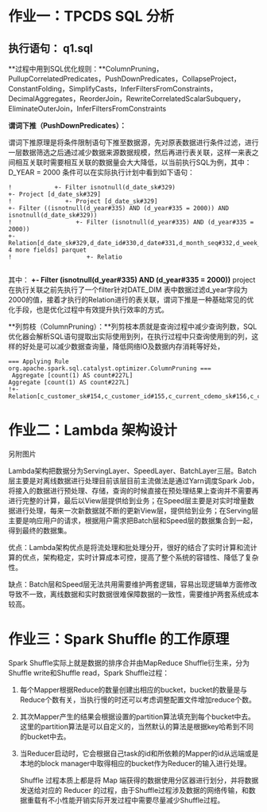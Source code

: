 # 作业一：TPCDS SQL 分析

## 执行语句： q1.sql

**过程中用到SQL优化规则：**ColumnPruning，PullupCorrelatedPredicates，PushDownPredicates，CollapseProject，ConstantFolding，SimplifyCasts，InferFiltersFromConstraints，DecimalAggregates，ReorderJoin，RewriteCorrelatedScalarSubquery，EliminateOuterJoin，InferFiltersFromConstraints

**谓词下推（PushDownPredicates）：**

 谓词下推原理是将条件限制语句下推至数据源，先对原表数据进行条件过滤，进行一层数据筛选之后通过减少数据来源数据规模，然后再进行表关联，这样一来表之间相互关联时需要相互关联的数据量会大大降低，以当前执行SQL为例，其中：D_YEAR = 2000 条件可以在实际执行计划中看到如下语句：

```
!            +- Filter isnotnull(d_date_sk#329)                                                                                                                                                                                                                                                                                                                                                                                                       +- Project [d_date_sk#329]
!               +- Project [d_date_sk#329]                                                                                                                                                                                                                                                                                                                                                                                                               +- Filter ((isnotnull(d_year#335) AND (d_year#335 = 2000)) AND isnotnull(d_date_sk#329))
!                  +- Filter (isnotnull(d_year#335) AND (d_year#335 = 2000))                                                                                                                                                                                                                                                                                                                                                                                +- Relation[d_date_sk#329,d_date_id#330,d_date#331,d_month_seq#332,d_week_seq#333,d_quarter_seq#334,d_year#335,d_dow#336,d_moy#337,d_dom#338,d_qoy#339,d_fy_year#340,d_fy_quarter_seq#341,d_fy_week_seq#342,d_day_name#343,d_quarter_name#344,d_holiday#345,d_weekend#346,d_following_holiday#347,d_first_dom#348,d_last_dom#349,d_same_day_ly#350,d_same_day_lq#351,d_current_day#352,... 4 more fields] parquet
!                     +- Relatio


```

其中： **+- Filter (isnotnull(d_year#335) AND (d_year#335 = 2000))**  project在执行关联之前先执行了一个filter针对DATE_DIM 表中数据过滤d_year字段为2000的值，接着才执行的Relation进行的表关联，谓词下推是一种基础常见的优化手段，也是优化过程中有效提升执行效率的方式。

**列剪枝（ColumnPruning）：**列剪枝本质就是查询过程中减少查询列数，SQL优化器会解析SQL语句提取出实际使用到列，在执行过程中只查询使用到的列，这样的好处是可以减少数据查询量，降低网络IO及数据内存消耗等好处，

```
=== Applying Rule org.apache.spark.sql.catalyst.optimizer.ColumnPruning ===
 Aggregate [count(1) AS count#227L]                                                                                                                                              Aggregate [count(1) AS count#227L]
!+- Relation[c_customer_sk#154,c_customer_id#155,c_current_cdemo_sk#156,c_current_hdemo_sk#157,c_current_addr_sk#158,c_first_shipto_date_sk#159,c_first_sales_date_sk#160,c_salutation#161,c_first_name#162,c_last_name#163,c_preferred_cust_flag#164,c_birth_day#165,c_birth_month#166,c_birth_year#167,c_birth_country#168,c_login#169,c_email_address#170,c_last_review_date#171] 

```



# 作业二：Lambda  架构设计  



另附图片

 Lambda架构把数据分为ServingLayer、SpeedLayer、BatchLayer三层。Batch层主要是对离线数据进行处理目前该层目前主流做法是通过Yarn调度Spark Job，将接入的数据进行预处理、存储，查询的时候直接在预处理结果上查询并不需要再进行完整的计算，最后以View层提供给到业务；在Speed层主要是对实时增量数据进行处理，每来一次新数据就不断的更新View层，提供给到业务；在Serving层主要是响应用户的请求，根据用户需求把Batch层和Speed层的数据集合到一起，得到最终的数据集。

优点：Lambda架构优点是将流处理和批处理分开，很好的结合了实时计算和流计算的优点，架构稳定，实时计算成本可控，提高了整个系统的容错性、降低了复杂性。

缺点：Batch层和Speed层无法共用需要维护两套逻辑，容易出现逻辑单方面修改导致不一致，离线数据和实时数据很难保障数据的一致性，需要维护两套系统成本较高。



# 作业三：Spark Shuffle 的工作原理   

Spark Shuffle实际上就是数据的排序合并由MapReduce Shuffle衍生来，分为Shuffle write和Shuffle read，Spark Shuffle过程：

1. 每个Mapper根据Reduce的数量创建出相应的bucket，bucket的数量是与Reduce个数有关，当执行慢的时还可以考虑调整配置文件增加reduce个数。

2. 其次Mapper产生的结果会根据设置的partition算法填充到每个bucket中去。这里的partition算法是可以自定义的，当然默认的算法是根据key哈希到不同的bucket中去。

3. 当Reducer启动时，它会根据自己task的id和所依赖的Mapper的id从远端或是本地的block manager中取得相应的bucket作为Reducer的输入进行处理。

   Shuffle 过程本质上都是将 Map 端获得的数据使用分区器进行划分，并将数据发送给对应的 Reducer 的过程，由于Shuffle过程涉及数据的网络传输，和数据重载有不小性能开销实际开发过程中需要尽量减少Shuffle过程。

